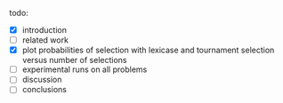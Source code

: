 todo:

 - [x] introduction
 - [ ] related work
 - [x] plot probabilities of selection with lexicase and tournament selection versus number of selections
 - [ ] experimental runs on all problems
 - [ ] discussion
 - [ ] conclusions 
